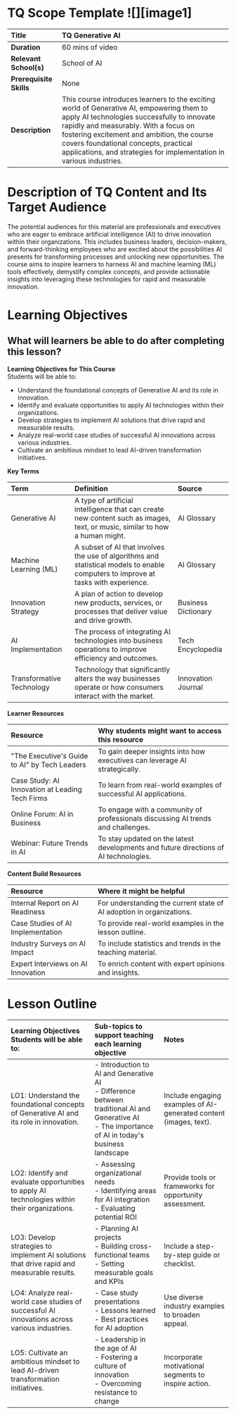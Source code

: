 # TQ Scope Template 						        ![][image1]

| Title | TQ Generative AI |
| :---- | :---- |
| **Duration** | 60 mins of video |
| **Relevant School(s)** | School of AI |
| **Prerequisite Skills** | None |
| **Description** | This course introduces learners to the exciting world of Generative AI, empowering them to apply AI technologies successfully to innovate rapidly and measurably. With a focus on fostering excitement and ambition, the course covers foundational concepts, practical applications, and strategies for implementation in various industries. |

# Description of TQ Content and Its Target Audience

The potential audiences for this material are professionals and executives who are eager to embrace artificial intelligence (AI) to drive innovation within their organizations. This includes business leaders, decision-makers, and forward-thinking employees who are excited about the possibilities AI presents for transforming processes and unlocking new opportunities. The course aims to inspire learners to harness AI and machine learning (ML) tools effectively, demystify complex concepts, and provide actionable insights into leveraging these technologies for rapid and measurable innovation.

# Learning Objectives

## What will learners be able to do after completing this lesson?

**Learning Objectives for This Course**  
Students will be able to:

* Understand the foundational concepts of Generative AI and its role in innovation.
* Identify and evaluate opportunities to apply AI technologies within their organizations.
* Develop strategies to implement AI solutions that drive rapid and measurable results.
* Analyze real-world case studies of successful AI innovations across various industries.
* Cultivate an ambitious mindset to lead AI-driven transformation initiatives.

**Key Terms**  

| Term | Definition | Source |
| :---- | :---- | :---- |
| Generative AI | A type of artificial intelligence that can create new content such as images, text, or music, similar to how a human might. | AI Glossary |
| Machine Learning (ML) | A subset of AI that involves the use of algorithms and statistical models to enable computers to improve at tasks with experience. | AI Glossary |
| Innovation Strategy | A plan of action to develop new products, services, or processes that deliver value and drive growth. | Business Dictionary |
| AI Implementation | The process of integrating AI technologies into business operations to improve efficiency and outcomes. | Tech Encyclopedia |
| Transformative Technology | Technology that significantly alters the way businesses operate or how consumers interact with the market. | Innovation Journal |

**Learner Resources**   

| Resource | Why students might want to access this resource |
| :---- | :---- |
| "The Executive's Guide to AI" by Tech Leaders | To gain deeper insights into how executives can leverage AI strategically. |
| Case Study: AI Innovation at Leading Tech Firms | To learn from real-world examples of successful AI applications. |
| Online Forum: AI in Business | To engage with a community of professionals discussing AI trends and challenges. |
| Webinar: Future Trends in AI | To stay updated on the latest developments and future directions of AI technologies. |

**Content Build Resources**   

| Resource | Where it might be helpful |
| :---- | :---- |
| Internal Report on AI Readiness | For understanding the current state of AI adoption in organizations. |
| Case Studies of AI Implementation | To provide real-world examples in the lesson outline. |
| Industry Surveys on AI Impact | To include statistics and trends in the teaching material. |
| Expert Interviews on AI Innovation | To enrich content with expert opinions and insights. |

# Lesson Outline

| Learning Objectives Students will be able to: | Sub-topics to support teaching each learning objective | Notes |
| :---- | :---- | :---- |
| LO1: Understand the foundational concepts of Generative AI and its role in innovation. | - Introduction to AI and Generative AI<br>- Difference between traditional AI and Generative AI<br>- The importance of AI in today's business landscape | Include engaging examples of AI-generated content (images, text). |
| LO2: Identify and evaluate opportunities to apply AI technologies within their organizations. | - Assessing organizational needs<br>- Identifying areas for AI integration<br>- Evaluating potential ROI | Provide tools or frameworks for opportunity assessment. |
| LO3: Develop strategies to implement AI solutions that drive rapid and measurable results. | - Planning AI projects<br>- Building cross-functional teams<br>- Setting measurable goals and KPIs | Include a step-by-step guide or checklist. |
| LO4: Analyze real-world case studies of successful AI innovations across various industries. | - Case study presentations<br>- Lessons learned<br>- Best practices for AI adoption | Use diverse industry examples to broaden appeal. |
| LO5: Cultivate an ambitious mindset to lead AI-driven transformation initiatives. | - Leadership in the age of AI<br>- Fostering a culture of innovation<br>- Overcoming resistance to change | Incorporate motivational segments to inspire action. |
